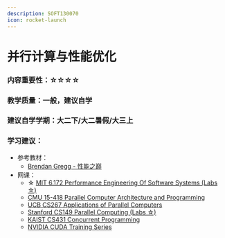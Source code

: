 ```yaml
---
description: SOFT130070
icon: rocket-launch
---
```


# 并行计算与性能优化

### 内容重要性：☆☆☆☆

### 教学质量：一般，建议自学

### 建议自学学期：大二下/大二暑假/大三上

### 学习建议：

* 参考教材：
  * [Brendan Gregg - 性能之巅](https://book.douban.com/subject/35934902/)
* 网课：
  * ☆ [MIT 6.172 Performance Engineering Of Software Systems (Labs ☆)](https://ocw.mit.edu/courses/6-172-performance-engineering-of-software-systems-fall-2018/)
  * [CMU 15-418 Parallel Computer Architecture and Programming](https://csdiy.wiki/%E5%B9%B6%E8%A1%8C%E4%B8%8E%E5%88%86%E5%B8%83%E5%BC%8F%E7%B3%BB%E7%BB%9F/CS149/)
  * [UCB CS267 Applications of Parallel Computers](https://www.bilibili.com/video/BV1qV411q7RS)
  * [Stanford CS149 Parallel Computing (Labs ☆)](https://gfxcourses.stanford.edu/cs149/fall23)
  * [KAIST CS431 Concurrent Programming](https://github.com/kaist-cp/cs431)
  * [NVIDIA CUDA Training Series](https://www.olcf.ornl.gov/cuda-training-series/)

